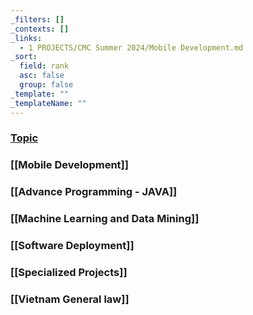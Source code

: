 ```yaml
---
_filters: []
_contexts: []
_links:
  - 1 PROJECTS/CMC Summer 2024/Mobile Development.md
_sort:
  field: rank
  asc: false
  group: false
_template: ""
_templateName: ""
---
```

### [Topic](https://docs.google.com/spreadsheets/d/1L9kZraQMQaGQ5cwJ8TN-7uuJaUb23ayVQlY8ghRIToA/edit#gid=0) 

### [[Mobile Development]]

### [[Advance Programming - JAVA]]

### [[Machine Learning and Data Mining]]

### [[Software Deployment]]

### [[Specialized Projects]]

### [[Vietnam General law]]

